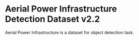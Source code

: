 # Aerial Power Infrastructure Detection Dataset v2.2

Aerial Power Infrastructure is a dataset for object detection task.